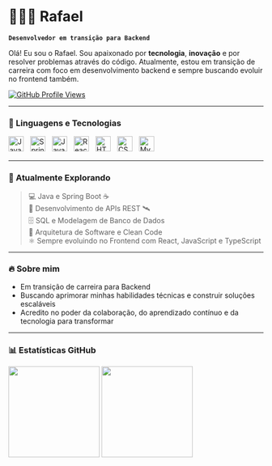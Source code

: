 # 👨🏻‍💻 Rafael

**`Desenvolvedor em transição para Backend`**

Olá! Eu sou o Rafael. Sou apaixonado por **tecnologia**, **inovação** e por resolver problemas através do código. Atualmente, estou em transição de carreira com foco em desenvolvimento backend e sempre buscando evoluir no frontend também.

<p align="left">
  <a href="https://github.com/unkdep">
    <img 
      alt="GitHub Profile Views" 
      title="Visualizações no perfil" 
      src="https://komarev.com/ghpvc/?username=unkdep&style=for-the-badge&color=blue" 
    />
  </a>
</p>

---

### 🤖 Linguagens e Tecnologias

<img 
    align="left" 
    alt="Java"
    title="Java"
    width="30px" 
    style="padding-right: 10px;" 
    src="https://cdn.jsdelivr.net/gh/devicons/devicon/icons/java/java-original.svg" 
/>
<img 
    align="left" 
    alt="Spring"
    title="Spring"
    width="30px" 
    style="padding-right: 10px;" 
    src="https://cdn.jsdelivr.net/gh/devicons/devicon/icons/spring/spring-original.svg" 
/>
<img 
    align="left" 
    alt="JavaScript"
    title="JavaScript"
    width="30px" 
    style="padding-right: 10px;" 
    src="https://cdn.jsdelivr.net/gh/devicons/devicon/icons/javascript/javascript-original.svg" 
/>
<img 
    align="left" 
    alt="React"
    title="React"
    width="30px" 
    style="padding-right: 10px;" 
    src="https://cdn.jsdelivr.net/gh/devicons/devicon/icons/react/react-original.svg" 
/>
<img 
    align="left" 
    alt="HTML"
    title="HTML"
    width="30px" 
    style="padding-right: 10px;" 
    src="https://cdn.jsdelivr.net/gh/devicons/devicon/icons/html5/html5-original.svg" 
/>
<img 
    align="left" 
    alt="CSS"
    title="CSS"
    width="30px" 
    style="padding-right: 10px;" 
    src="https://cdn.jsdelivr.net/gh/devicons/devicon/icons/css3/css3-original.svg" 
/>
<img 
    align="left" 
    alt="MySQL"
    title="MySQL"
    width="30px" 
    style="padding-right: 10px;" 
    src="https://cdn.jsdelivr.net/gh/devicons/devicon/icons/mysql/mysql-original.svg" 
/>

<br/>
<br/>

---

### 🚀 Atualmente Explorando

> 💻 Java e Spring Boot ☕  
> 🚀 Desenvolvimento de APIs REST 🛰️  
> 🗄️ SQL e Modelagem de Banco de Dados  
> 🧠 Arquitetura de Software e Clean Code  
> ⚛️ Sempre evoluindo no Frontend com React, JavaScript e TypeScript  

---

### 🔥 Sobre mim

- Em transição de carreira para Backend  
- Buscando aprimorar minhas habilidades técnicas e construir soluções escaláveis  
- Acredito no poder da colaboração, do aprendizado contínuo e da tecnologia para transformar  

---

### 📊 Estatísticas GitHub

<p align="left">
  <img 
    height="180em" 
    src="https://github-readme-stats.vercel.app/api?username=unkdep&show_icons=true&theme=tokyonight&include_all_commits=true&locale=pt-br" 
  />
  <img 
    height="180em" 
    src="https://github-readme-stats.vercel.app/api/top-langs/?username=unkdep&layout=compact&theme=tokyonight&custom_title=Linguagens+Mais+Usadas" 
  />
</p>

